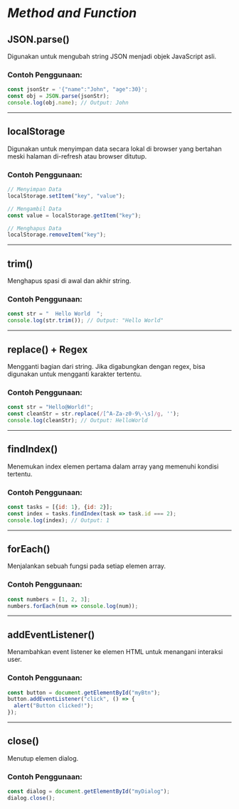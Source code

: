 # ***Method and Function***

## JSON.parse()

Digunakan untuk mengubah string JSON menjadi objek JavaScript asli.

### Contoh Penggunaan:

```javascript
const jsonStr = '{"name":"John", "age":30}';
const obj = JSON.parse(jsonStr);
console.log(obj.name); // Output: John
```

---

## localStorage

Digunakan untuk menyimpan data secara lokal di browser yang bertahan meski halaman di-refresh atau browser ditutup.

### Contoh Penggunaan:

```javascript
// Menyimpan Data
localStorage.setItem("key", "value");

// Mengambil Data
const value = localStorage.getItem("key");

// Menghapus Data
localStorage.removeItem("key");
```

---

## trim()

Menghapus spasi di awal dan akhir string.

### Contoh Penggunaan:

```javascript
const str = "  Hello World  ";
console.log(str.trim()); // Output: "Hello World"
```

---

## replace() + Regex

Mengganti bagian dari string. Jika digabungkan dengan regex, bisa digunakan untuk mengganti karakter tertentu.

### Contoh Penggunaan:

```javascript
const str = "Hello@World!";
const cleanStr = str.replace(/[^A-Za-z0-9\-\s]/g, '');
console.log(cleanStr); // Output: HelloWorld
```

---

## findIndex()

Menemukan index elemen pertama dalam array yang memenuhi kondisi tertentu.

### Contoh Penggunaan:

```javascript
const tasks = [{id: 1}, {id: 2}];
const index = tasks.findIndex(task => task.id === 2);
console.log(index); // Output: 1
```

---

## forEach()

Menjalankan sebuah fungsi pada setiap elemen array.

### Contoh Penggunaan:

```javascript
const numbers = [1, 2, 3];
numbers.forEach(num => console.log(num));
```

---

## addEventListener()

Menambahkan event listener ke elemen HTML untuk menangani interaksi user.

### Contoh Penggunaan:

```javascript
const button = document.getElementById("myBtn");
button.addEventListener("click", () => {
  alert("Button clicked!");
});
```

---

## close()

Menutup elemen dialog.

### Contoh Penggunaan:

```javascript
const dialog = document.getElementById("myDialog");
dialog.close();
```
